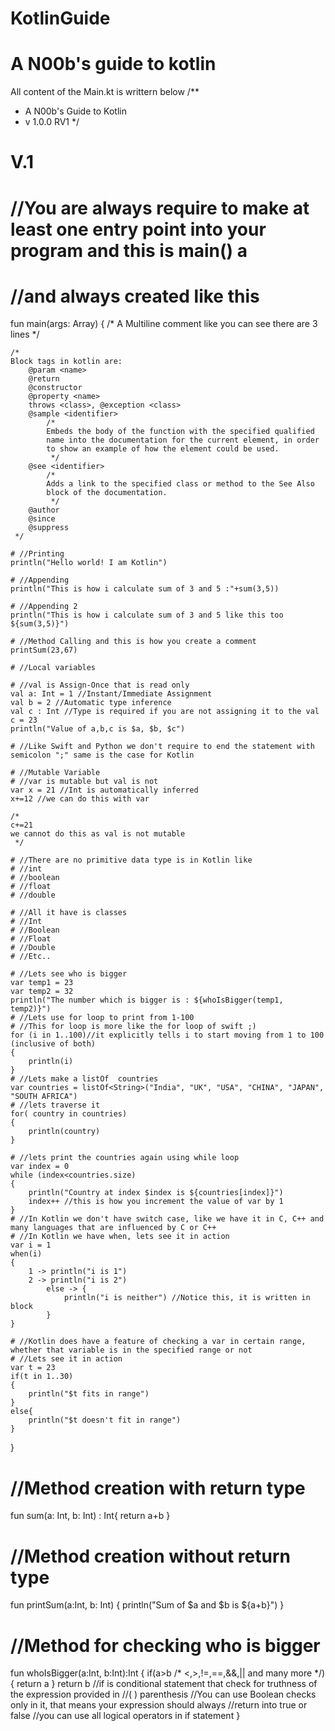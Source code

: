# KotlinGuide
# A N00b's guide to kotlin
All content of the Main.kt is writtern below
/**
 * A N00b's Guide to Kotlin
 * v 1.0.0 RV1
 */

# V.1

# //You are always require to make at least one entry point into your program and this is main() a
# //and always created like this
fun main(args: Array<String>) {
    /*
    A Multiline comment
    like you can see
    there are 3 lines
     */

    /*
    Block tags in kotlin are:
        @param <name>
        @return
        @constructor
        @property <name>
        throws <class>, @exception <class>
        @sample <identifier>
            /*
            Embeds the body of the function with the specified qualified
            name into the documentation for the current element, in order
            to show an example of how the element could be used.
             */
        @see <identifier>
            /*
            Adds a link to the specified class or method to the See Also
            block of the documentation.
             */
        @author
        @since
        @suppress
     */

    # //Printing
    println("Hello world! I am Kotlin")

    # //Appending
    println("This is how i calculate sum of 3 and 5 :"+sum(3,5))

    # //Appending 2
    println("This is how i calculate sum of 3 and 5 like this too ${sum(3,5)}")

    # //Method Calling and this is how you create a comment
    printSum(23,67)

    # //Local variables

    # //val is Assign-Once that is read only
    val a: Int = 1 //Instant/Immediate Assignment
    val b = 2 //Automatic type inference
    val c : Int //Type is required if you are not assigning it to the val
    c = 23
    println("Value of a,b,c is $a, $b, $c")

    # //Like Swift and Python we don't require to end the statement with semicolon ";" same is the case for Kotlin

    # //Mutable Variable
    # //var is mutable but val is not
    var x = 21 //Int is automatically inferred
    x+=12 //we can do this with var

    /*
    c+=21
    we cannot do this as val is not mutable
     */

    # //There are no primitive data type is in Kotlin like
    # //int
    # //boolean
    # //float
    # //double

    # //All it have is classes
    # //Int
    # //Boolean
    # //Float
    # //Double
    # //Etc..

    # //Lets see who is bigger
    var temp1 = 23
    var temp2 = 32
    println("The number which is bigger is : ${whoIsBigger(temp1, temp2)}")
    # //Lets use for loop to print from 1-100
    # //This for loop is more like the for loop of swift ;)
    for (i in 1..100)//it explicitly tells i to start moving from 1 to 100 (inclusive of both)
    {
        println(i)
    }
    # //Lets make a listOf  countries
    var countries = listOf<String>("India", "UK", "USA", "CHINA", "JAPAN", "SOUTH AFRICA")
    # //lets traverse it
    for( country in countries)
    {
        println(country)
    }

    # //lets print the countries again using while loop
    var index = 0
    while (index<countries.size)
    {
        println("Country at index $index is ${countries[index]}")
        index++ //this is how you increment the value of var by 1
    }
    # //In Kotlin we don't have switch case, like we have it in C, C++ and many languages that are influenced by C or C++
    # //In Kotlin we have when, lets see it in action
    var i = 1
    when(i)
    {
        1 -> println("i is 1")
        2 -> println("i is 2")
            else -> {
                println("i is neither") //Notice this, it is written in block
            }
    }

    # //Kotlin does have a feature of checking a var in certain range, whether that variable is in the specified range or not
    # //Lets see it in action
    var t = 23
    if(t in 1..30)
    {
        println("$t fits in range")
    }
    else{
        println("$t doesn't fit in range")
    }
}
# //Method creation with return type
fun sum(a: Int, b: Int) : Int{
    return a+b
}
# //Method creation without return type
fun printSum(a:Int, b: Int)
{
    println("Sum of $a and $b is ${a+b}")
}

# //Method for checking who is bigger
fun whoIsBigger(a:Int, b:Int):Int
{
    if(a>b /* <,>,!=,==,&&,|| and many more */)
    {
        return  a
    }
    return  b
     //if is conditional statement that check for truthness of the expression provided in
    //(  ) parenthesis
    //You can use Boolean checks only in it, that means your expression should always
    //return into true or false
    //you can use all logical operators in if statement
}
